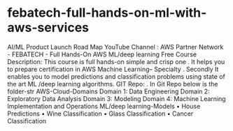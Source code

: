 # febatech-full-hands-on-ml-with-aws-services

AI/ML Product Launch Road Map
YouTube Channel :
AWS Partner Network - FEBATECH - Full Hands-On AWS ML/deep learning Free Course
Description:
This course is full hands-on simple and crisp one . It helps you to prepare certification in AWS Machine Learning–
Specialty . Secondly It enables you to model predictions and classification problems using state of the art ML /deep
learning algorithms.
GIT Repo: <febatech-hands-on-ml-with-aws-services> .
In Git Repo below is the folder-str
AWS-Cloud-Domains
Domain 1: Data Engineering
Domain 2: Exploratory Data Analysis
Domain 3: Modeling
Domain 4: Machine Learning Implementation and Operations
ML/deep learning-Models
• House Predictions
• Wine Classification
• Glass Classification
• Cancer Classification

